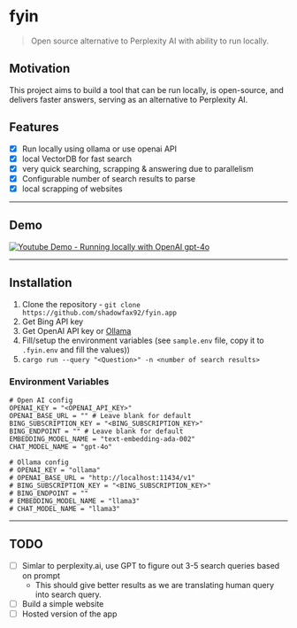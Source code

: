# fyin
> Open source alternative to Perplexity AI with ability to run locally. 

## Motivation
This project aims to build a tool that can be run locally, is open-source, and delivers faster answers, serving as an alternative to Perplexity AI.

## Features
- [x] Run locally using ollama or use openai API
- [x] local VectorDB for fast search
- [x] very quick searching, scrapping & answering due to parallelism 
- [x] Configurable number of search results to parse
- [x] local scrapping of websites

---

## Demo

[![Youtube Demo - Running locally with OpenAI gpt-4o](https://img.youtube.com/vi/9tVGcPokgdo/0.jpg)](https://www.youtube.com/watch?v=9tVGcPokgdo)


---

## Installation

1. Clone the repository - `git clone https://github.com/shadowfax92/fyin.app`
2. Get Bing API key
3. Get OpenAI API key or [Ollama](https://ollama.com/)
4. Fill/setup the environment variables (see `sample.env` file, copy it to `.fyin.env` and fill the values))
5. `cargo run --query "<Question>" -n <number of search results>`


### Environment Variables
```
# Open AI config
OPENAI_KEY = "<OPENAI_API_KEY>"
OPENAI_BASE_URL = "" # Leave blank for default
BING_SUBSCRIPTION_KEY = "<BING_SUBSCRIPTION_KEY>"
BING_ENDPOINT = "" # Leave blank for default
EMBEDDING_MODEL_NAME = "text-embedding-ada-002"
CHAT_MODEL_NAME = "gpt-4o"

# Ollama config
# OPENAI_KEY = "ollama"
# OPENAI_BASE_URL = "http://localhost:11434/v1"
# BING_SUBSCRIPTION_KEY = "<BING_SUBSCRIPTION_KEY>"
# BING_ENDPOINT = ""
# EMBEDDING_MODEL_NAME = "llama3"
# CHAT_MODEL_NAME = "llama3"
```

---

## TODO
- [ ] Simlar to perplexity.ai, use GPT to figure out 3-5 search queries based on prompt
  - This should give better results as we are translating human query into search query.
- [ ] Build a simple website
- [ ] Hosted version of the app
